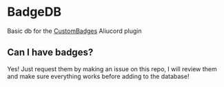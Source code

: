 # BadgeDB
Basic db for the [CustomBadges](https://github.com/wingio/plugins/tree/main/CustomBadges) Aliucord plugin

## Can I have badges?
Yes! Just request them by making an issue on this repo, I will review them and make sure everything works before adding to the database!
